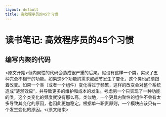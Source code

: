 ```yaml
---
layout: default
title: 高效程序员的45个习惯
---
```


# 读书笔记: 高效程序员的45个习惯


## 编写内聚的代码

<原文开始>低内聚性的代码会造成很严重的后果。假设有这样一个类，实现了五种完全不相干的功能。如果这5个功能的需求或细节发生了变化，这个类也必须跟着改变。如果一个类（或者一个组件）变化得过于频繁，这样的改变会对整个系统造成“涟漪效应”，并导致更多的维护和成本的发生。考虑另一个只实现了一种功能的类，这个类变化的频度就没有那么高。类似地，一个更具内聚性的组件不会有太多导致其变化的原因，也因此更加稳定。根据单一职责原则，一个模块应该只有一个发生变化的原因。</原文结束>